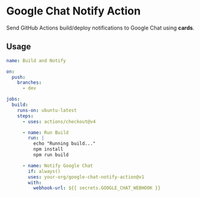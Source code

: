 # Google Chat Notify Action

Send GitHub Actions build/deploy notifications to Google Chat using **cards**.

## Usage

```yaml
name: Build and Notify

on:
  push:
    branches:
      - dev

jobs:
  build:
    runs-on: ubuntu-latest
    steps:
      - uses: actions/checkout@v4

      - name: Run Build
        run: |
          echo "Running build..."
          npm install
          npm run build

      - name: Notify Google Chat
        if: always()
        uses: your-org/google-chat-notify-action@v1
        with:
          webhook-url: ${{ secrets.GOOGLE_CHAT_WEBHOOK }}
```

